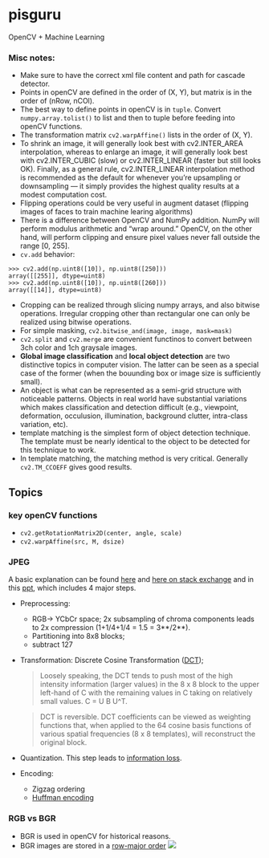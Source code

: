 # pisguru
OpenCV + Machine Learning

### Misc notes:

- Make sure to have the correct xml file content and path for cascade detector. 
- Points in openCV are defined in the order of (X, Y), but matrix is in the order of (nRow, nCOl).
- The best way to define points in openCV is in `tuple`. Convert `numpy.array.tolist()` to list and then to tuple before feeding into openCV functions. 
- The transformation matrix `cv2.warpAffine()` lists in the order of (X, Y). 
- To shrink an image, it will generally look best with cv2.INTER_AREA interpolation, whereas to enlarge an image, it will generally look best with cv2.INTER_CUBIC (slow) or cv2.INTER_LINEAR (faster but still looks OK). Finally, as a general rule, cv2.INTER_LINEAR  interpolation method is recommended as the default for whenever you’re upsampling or downsampling — it simply provides the highest quality results at a modest computation cost.
- Flipping operations could be very useful in augment dataset (flipping images of faces to train machine learing algorithms)
- There is a difference between OpenCV and NumPy addition. NumPy will perform modulus arithmetic and “wrap around.” OpenCV, on the other hand, will perform clipping and ensure pixel values never fall outside the range [0, 255].
- `cv.add` behavior:
```
>>> cv2.add(np.uint8([10]), np.uint8([250]))
array([[255]], dtype=uint8)
>>> cv2.add(np.uint8([10]), np.uint8([260]))
array([[14]], dtype=uint8)
```
- Cropping can be realized through slicing numpy arrays, and also bitwise operations. Irregular cropping other than rectangular one can only be realized using bitwise operations.
- For simple masking, `cv2.bitwise_and(image, image, mask=mask)`
- `cv2.split` and `cv2.merge` are convenient functinos to convert between 3ch color and 1ch graysale images.
- **Global image classification** and **local object detection** are two distinctive topics in computer vision. The latter can be seen as a special case of the former (when the bouunding box or image size is sufficiently small).
- An object is what can be represented as a semi-grid structure with noticeable patterns. Objects in real world have substantial variations which makes classification and detection difficult (e.g., viewpoint, deformation, occulusion, illumination, background clutter, intra-class variation, etc). 
- template matching is the simplest form of object detection technique. The template must be nearly identical to the object to be detected for this technique to work.
- In template matching, the matching method is very critical. Generally `cv2.TM_CCOEFF` gives good results. 

## Topics
### key openCV functions
- `cv2.getRotationMatrix2D(center, angle, scale)`
- `cv2.warpAffine(src, M, dsize)`


### JPEG
A basic explanation can be found [here](http://www.whydomath.org/node/wavlets/basicjpg.html) and [here on stack exchange](https://photo.stackexchange.com/a/34264) and in this [ppt](http://www.dmi.unict.it/~battiato/EI_MOBILE0708/JPEG%20(Bruna).pdf), which includes 4 major steps. 

- Preprocessing: 
	- RGB-> YCbCr space; 2x subsampling of chroma components leads to 2x compression (1+1/4+1/4 = 1.5 = 3**/2**). 
	- Partitioning into 8x8 blocks; 
	- subtract 127
- Transformation: Discrete Cosine Transformation ([DCT](http://www.whydomath.org/node/wavlets/dct.html)); 
	> Loosely speaking, the DCT tends to push most of the high intensity information (larger values) in the 8 x 8 block to the upper left-hand of C with the remaining values in C taking on relatively small values. C = U B U^T. 

	> DCT is reversible. DCT coefficients can be viewed as weighting functions that,
when applied to the 64 cosine basis functions of various
spatial frequencies (8 x 8 templates), will reconstruct the
original block.
- Quantization. This step leads to [information loss](http://www.whydomath.org/node/wavlets/quantization.html). 
- Encoding: 
	- Zigzag ordering
	- [Huffman encoding](http://www.whydomath.org/node/wavlets/imagecompression.html)

### RGB vs BGR
- BGR is used in openCV for historical reasons.
- BGR images are stored in a [row-major order](http://docs.opencv.org/2.4/doc/tutorials/core/how_to_scan_images/how_to_scan_images.html#how-the-image-matrix-is-stored-in-the-memory)
![](http://docs.opencv.org/2.4/_images/math/b6df115410caafea291ceb011f19cc4a19ae6c2c.png)